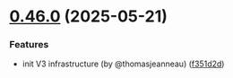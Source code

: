 # [0.46.0](https://github.com/latechforce/engine/compare/v0.45.2...v0.46.0) (2025-05-21)


### Features

* init V3 infrastructure (by @thomasjeanneau) ([f351d2d](https://github.com/latechforce/engine/commit/f351d2d9ffa4692d0c31b53c076e4912242837f8))
